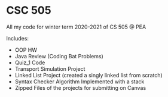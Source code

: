 # CSC 505
 All my code for winter term 2020-2021 of CS 505 @ PEA

Includes:
 - OOP HW  <br/>
 - Java Review (Coding Bat Problems) <br/>
 - Quiz_1 Code <br/>
 - Transport Simulation Project
 - Linked List Project (created a singly linked list from scratch)
 - Syntax Checker Algorithm Implemented with a stack
 - Zipped Files of the projects for submitting on Canvas

